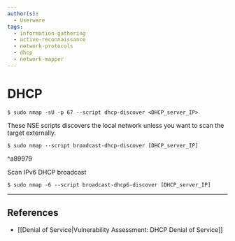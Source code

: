 ```yaml
---
author(s):
  - Userware
tags:
  - information-gathering
  - active-reconnaissance
  - network-protocols
  - dhcp
  - network-mapper
---
```

# DHCP

```
$ sudo nmap -sU -p 67 --script dhcp-discover <DHCP_server_IP>
```

These NSE scripts discovers the local network unless you want to scan the target externally.

```
$ sudo nmap --script broadcast-dhcp-discover [DHCP_server_IP]
```

^a89979

Scan IPv6 DHCP broadcast

```
$ sudo nmap -6 --script broadcast-dhcp6-discover [DHCP_server_IP]
```

---
## References

- [[Denial of Service|Vulnerability Assessment: DHCP Denial of Service]]